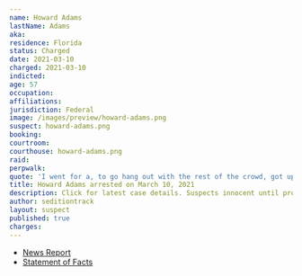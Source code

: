 ```yaml
---
name: Howard Adams
lastName: Adams
aka:
residence: Florida
status: Charged
date: 2021-03-10
charged: 2021-03-10
indicted:
age: 57
occupation:
affiliations:
jurisdiction: Federal
image: /images/preview/howard-adams.png
suspect: howard-adams.png
booking:
courtroom:
courthouse: howard-adams.png
raid:
perpwalk:
quote: 'I went for a, to go hang out with the rest of the crowd, got up too close to the front, and wound up just, just getting caught up. I’ll be honest.'
title: Howard Adams arrested on March 10, 2021
description: Click for latest case details. Suspects innocent until proven guilty.
author: seditiontrack
layout: suspect
published: true
charges:
---
```

- [News Report](https://www.clickorlando.com/news/local/2021/03/10/another-central-florida-man-arrested-in-capitol-riot/#//)
- [Statement of Facts](https://extremism.gwu.edu/sites/g/files/zaxdzs2191/f/Howard%20Adams%20Statement%20of%20Facts.pdf)
